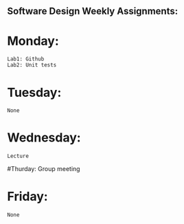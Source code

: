 ## Software Design Weekly Assignments:

# Monday:
    Lab1: Github
    Lab2: Unit tests

# Tuesday:
    None

# Wednesday:
    Lecture

#Thurday:
    Group meeting
    
# Friday:
    None
